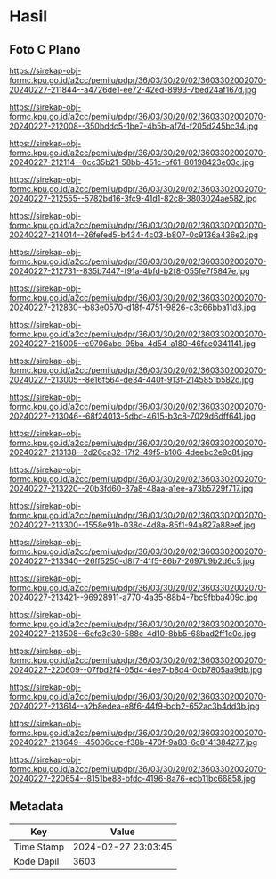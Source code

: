 # Hasil

## Foto C Plano

https://sirekap-obj-formc.kpu.go.id/a2cc/pemilu/pdpr/36/03/30/20/02/3603302002070-20240227-211844--a4726de1-ee72-42ed-8993-7bed24af167d.jpg

https://sirekap-obj-formc.kpu.go.id/a2cc/pemilu/pdpr/36/03/30/20/02/3603302002070-20240227-212008--350bddc5-1be7-4b5b-af7d-f205d245bc34.jpg

https://sirekap-obj-formc.kpu.go.id/a2cc/pemilu/pdpr/36/03/30/20/02/3603302002070-20240227-212114--0cc35b21-58bb-451c-bf61-80198423e03c.jpg

https://sirekap-obj-formc.kpu.go.id/a2cc/pemilu/pdpr/36/03/30/20/02/3603302002070-20240227-212555--5782bd16-3fc9-41d1-82c8-3803024ae582.jpg

https://sirekap-obj-formc.kpu.go.id/a2cc/pemilu/pdpr/36/03/30/20/02/3603302002070-20240227-214014--26fefed5-b434-4c03-b807-0c9136a436e2.jpg

https://sirekap-obj-formc.kpu.go.id/a2cc/pemilu/pdpr/36/03/30/20/02/3603302002070-20240227-212731--835b7447-f91a-4bfd-b2f8-055fe7f5847e.jpg

https://sirekap-obj-formc.kpu.go.id/a2cc/pemilu/pdpr/36/03/30/20/02/3603302002070-20240227-212830--b83e0570-d18f-4751-9826-c3c66bba11d3.jpg

https://sirekap-obj-formc.kpu.go.id/a2cc/pemilu/pdpr/36/03/30/20/02/3603302002070-20240227-215005--c9706abc-95ba-4d54-a180-46fae0341141.jpg

https://sirekap-obj-formc.kpu.go.id/a2cc/pemilu/pdpr/36/03/30/20/02/3603302002070-20240227-213005--8e16f564-de34-440f-913f-2145851b582d.jpg

https://sirekap-obj-formc.kpu.go.id/a2cc/pemilu/pdpr/36/03/30/20/02/3603302002070-20240227-213046--68f24013-5dbd-4615-b3c8-7029d6dff641.jpg

https://sirekap-obj-formc.kpu.go.id/a2cc/pemilu/pdpr/36/03/30/20/02/3603302002070-20240227-213138--2d26ca32-17f2-49f5-b106-4deebc2e9c8f.jpg

https://sirekap-obj-formc.kpu.go.id/a2cc/pemilu/pdpr/36/03/30/20/02/3603302002070-20240227-213220--20b3fd60-37a8-48aa-a1ee-a73b5729f717.jpg

https://sirekap-obj-formc.kpu.go.id/a2cc/pemilu/pdpr/36/03/30/20/02/3603302002070-20240227-213300--1558e91b-038d-4d8a-85f1-94a827a88eef.jpg

https://sirekap-obj-formc.kpu.go.id/a2cc/pemilu/pdpr/36/03/30/20/02/3603302002070-20240227-213340--26ff5250-d8f7-41f5-86b7-2697b9b2d6c5.jpg

https://sirekap-obj-formc.kpu.go.id/a2cc/pemilu/pdpr/36/03/30/20/02/3603302002070-20240227-213421--96928911-a770-4a35-88b4-7bc9fbba409c.jpg

https://sirekap-obj-formc.kpu.go.id/a2cc/pemilu/pdpr/36/03/30/20/02/3603302002070-20240227-213508--6efe3d30-588c-4d10-8bb5-68bad2ff1e0c.jpg

https://sirekap-obj-formc.kpu.go.id/a2cc/pemilu/pdpr/36/03/30/20/02/3603302002070-20240227-220609--07fbd2f4-05d4-4ee7-b8d4-0cb7805aa9db.jpg

https://sirekap-obj-formc.kpu.go.id/a2cc/pemilu/pdpr/36/03/30/20/02/3603302002070-20240227-213614--a2b8edea-e8f6-44f9-bdb2-652ac3b4dd3b.jpg

https://sirekap-obj-formc.kpu.go.id/a2cc/pemilu/pdpr/36/03/30/20/02/3603302002070-20240227-213649--45006cde-f38b-470f-9a83-6c8141384277.jpg

https://sirekap-obj-formc.kpu.go.id/a2cc/pemilu/pdpr/36/03/30/20/02/3603302002070-20240227-220654--8151be88-bfdc-4196-8a76-ecb11bc66858.jpg


## Metadata

| Key        | Value               |
| ---------- | ------------------- |
| Time Stamp | 2024-02-27 23:03:45 |
| Kode Dapil | 3603                |



